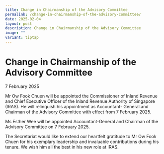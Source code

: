 ```yaml
---
title: Change in Chairmanship of the Advisory Committee
permalink: /change-in-chairmanship-of-the-advisory-committee/
date: 2025-02-04
layout: post
description: Change in Chairmanship of the Advisory Committee
image: ""
variant: tiptap
---
```

<h1>Change in Chairmanship of the Advisory Committee</h1>
<p>7 February 2025</p>
<p></p>
<p>Mr Ow Fook Chuen will be appointed the Commissioner of Inland Revenue
and Chief Executive Officer of the Inland Revenue Authority of Singapore
(IRAS). He will relinquish his appointment as Accountant- General and Chairman
of the Advisory Committee with effect from 7 February 2025.&nbsp;</p>
<p>Ms Esther Wee will be appointed Accountant-General and Chairman of the
Advisory Committee on 7 February 2025.&nbsp;</p>
<p>The Secretariat would like to extend our heartfelt gratitude to Mr Ow
Fook Chuen for his exemplary leadership and invaluable contributions during
his tenure. We wish him all the best in his new role at IRAS.</p>
<h4></h4>
<p></p>